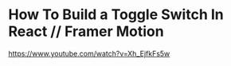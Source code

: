 # How To Build a Toggle Switch In React // Framer Motion
https://www.youtube.com/watch?v=Xh_EjfkFs5w
